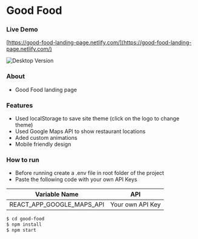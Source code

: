 # Good Food

### Live Demo

[https://good-food-landing-page.netlify.com/](https://good-food-landing-page.netlify.com/)

![Desktop Version](./readme/good-food.png)

### About

-   Good Food landing page

### Features

-   Used localStorage to save site theme (click on the logo to change theme)
-   Used Google Maps API to show restaurant locations
-   Aded custom animations
-   Mobile friendly design

### How to run

-   Before running create a .env file in root folder of the project
-   Paste the following code with your own API Keys

| Variable Name             | API              |
| ------------------------- | ---------------- |
| REACT_APP_GOOGLE_MAPS_API | Your own API Key |

```sh
$ cd good-food
$ npm install
$ npm start
```
